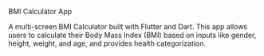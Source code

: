 BMI Calculator App

A multi-screen BMI Calculator built with Flutter and Dart. This app allows users to calculate their Body Mass Index (BMI) based on inputs like gender, height, weight, and age, and provides health categorization.

